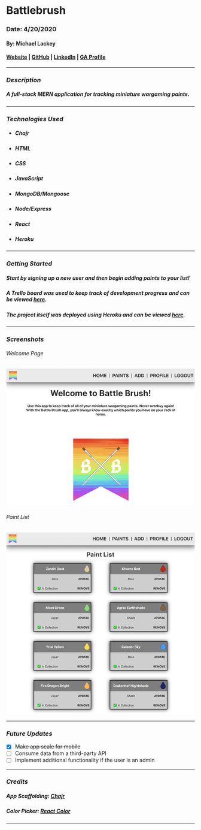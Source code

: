 # **Battlebrush**

### Date: 4/20/2020

#### By: Michael Lackey
#### [Website](https://michaellackey.com/) | [GitHub](https://github.com/mlackey9601) | [LinkedIn](https://www.linkedin.com/in/michaelglackey/) | [GA Profile](https://profiles.generalassemb.ly/michaellackey)
***

### ***Description***

##### A full-stack MERN application for tracking miniature wargaming paints.
***

### ***Technologies Used***

* ##### Chajr
* ##### HTML
* ##### CSS
* ##### JavaScript
* ##### MongoDB/Mongoose
* ##### Node/Express
* ##### React
* ##### Heroku
***

### ***Getting Started***

##### Start by signing up a new user and then begin adding paints to your list!
##### A Trello board was used to keep track of development progress and can be viewed [here](https://trello.com/b/g6V7Aji2/battlebrush).
##### The project itself was deployed using Heroku and can be viewed [here](https://battlebrush.herokuapp.com/).
***

### ***Screenshots***

###### Welcome Page
![Welcome Page](public/screenshot1.png)

###### Paint List
![Paint List](public/screenshot2.png)
***

### ***Future Updates***

- [x] ~~Make app scale for mobile~~
- [ ] Consume data from a third-party API
- [ ] Implement additional functionality if the user is an admin
***

### ***Credits***

##### App Scaffolding: [Chajr](https://github.com/davidstinson/chajr)
##### Color Picker: [React Color](https://casesandberg.github.io/react-color/)
***
